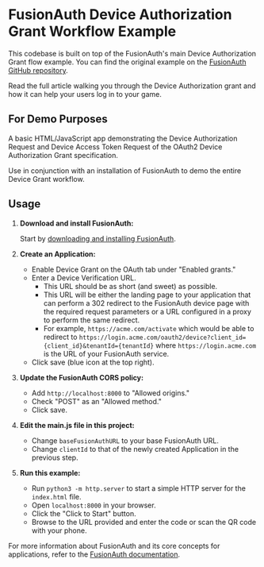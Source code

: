 # FusionAuth Device Authorization Grant Workflow Example

This codebase is built on top of the FusionAuth's main Device Authorization Grant flow example. You can find the original example on the [FusionAuth GitHub repository](https://github.com/FusionAuth/fusionauth-example-device-grant).

Read the full article walking you through the Device Authorization grant and how it can help your users log in to your game.

## For Demo Purposes

A basic HTML/JavaScript app demonstrating the Device Authorization Request and Device Access Token Request of the OAuth2 Device Authorization Grant specification.

Use in conjunction with an installation of FusionAuth to demo the entire Device Grant workflow.

## Usage

1. **Download and install FusionAuth:**

   Start by [downloading and installing FusionAuth](https://fusionauth.io/docs/v1/tech/getting-started/).

2. **Create an Application:**

   - Enable Device Grant on the OAuth tab under "Enabled grants."
   - Enter a Device Verification URL.
     - This URL should be as short (and sweet) as possible.
     - This URL will be either the landing page to your application that can perform a 302 redirect to the FusionAuth device page with the required request parameters or a URL configured in a proxy to perform the same redirect.
     - For example, `https://acme.com/activate` which would be able to redirect to `https://login.acme.com/oauth2/device?client_id={client_id}&tenantId={tenantId}` where `https://login.acme.com` is the URL of your FusionAuth service.
   - Click save (blue icon at the top right).

3. **Update the FusionAuth CORS policy:**

   - Add `http://localhost:8000` to "Allowed origins."
   - Check "POST" as an "Allowed method."
   - Click save.

4. **Edit the main.js file in this project:**

   - Change `baseFusionAuthURL` to your base FusionAuth URL.
   - Change `clientId` to that of the newly created Application in the previous step.

5. **Run this example:**

   - Run `python3 -m http.server` to start a simple HTTP server for the `index.html` file.
   - Open `localhost:8000` in your browser.
   - Click the "Click to Start" button.
   - Browse to the URL provided and enter the code or scan the QR code with your phone.

For more information about FusionAuth and its core concepts for applications, refer to the [FusionAuth documentation](https://fusionauth.io/docs/v1/tech/core-concepts/applications).
